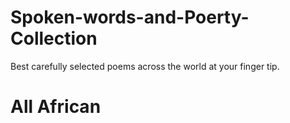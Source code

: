 # Spoken-words-and-Poerty-Collection
Best carefully selected poems across the world at your finger tip.
# All African
